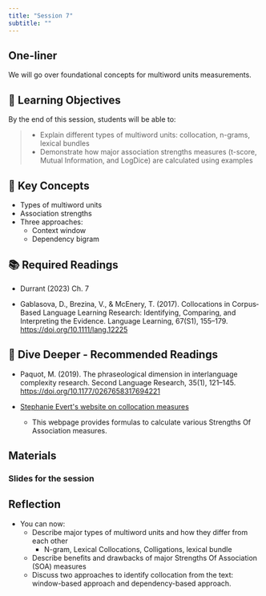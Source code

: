 ```yaml
---
title: "Session 7"
subtitle: ""
---
```


## One-liner

We will go over foundational concepts for multiword units measurements.

## 🎯 Learning Objectives

By the end of this session, students will be able to:

> - Explain different types of multiword units: collocation, n-grams, lexical bundles
> - Demonstrate how major association strengths measures (t-score, Mutual Information, and LogDice) are calculated using examples

## 🔑 Key Concepts

- Types of multiword units
- Association strengths
- Three approaches:
    - Context window
    - Dependency bigram

## 📚 Required Readings

- Durrant (2023) Ch. 7

- Gablasova, D., Brezina, V., & McEnery, T. (2017). Collocations in Corpus‐Based Language Learning Research: Identifying, Comparing, and Interpreting the Evidence. Language Learning, 67(S1), 155–179. https://doi.org/10.1111/lang.12225

## 🌊 Dive Deeper - Recommended Readings

- Paquot, M. (2019). The phraseological dimension in interlanguage complexity research. Second Language Research, 35(1), 121–145. https://doi.org/10.1177/0267658317694221

- [Stephanie Evert's website on collocation measures](http://www.collocations.de/index.html)
  - This webpage provides formulas to calculate various Strengths Of Association measures.

## Materials

### Slides for the session

<!-- <div class="d-flex gap-2 mb-3">
  
[📊 View Interactive Slides (Under construction)](../../slides/session-7.html){.btn .btn-primary .btn-lg target="_blank"} 

</div>  -->




## Reflection

- You can now:
  - Describe major types of multiword units and how they differ from each other
    - N-gram, Lexical Collocations, Colligations, lexical bundle
  - Describe benefits and drawbacks of major Strengths Of Association (SOA) measures
  - Discuss two approaches to identify collocation from the text: window-based approach and dependency-based approach.


<!-- 
<iframe src="session1-intro/slides/slides.html" width="100%" height="600px" frameborder="0"></iframe>

[View slides in fullscreen](session1-intro/slides/slides.html){target="_blank"} -->
